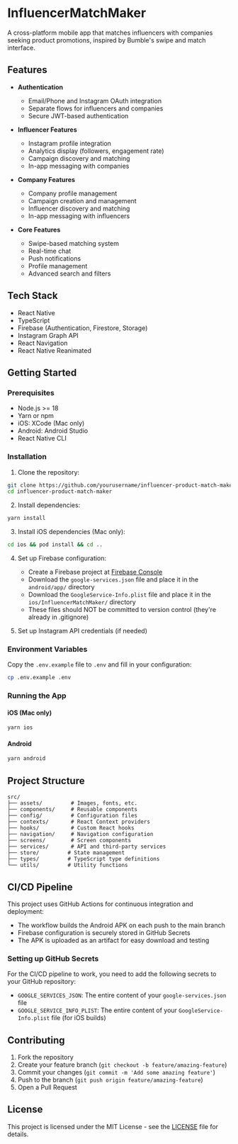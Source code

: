 # InfluencerMatchMaker

A cross-platform mobile app that matches influencers with companies seeking product promotions, inspired by Bumble's swipe and match interface.

## Features

- **Authentication**
  - Email/Phone and Instagram OAuth integration
  - Separate flows for influencers and companies
  - Secure JWT-based authentication

- **Influencer Features**
  - Instagram profile integration
  - Analytics display (followers, engagement rate)
  - Campaign discovery and matching
  - In-app messaging with companies

- **Company Features**
  - Company profile management
  - Campaign creation and management
  - Influencer discovery and matching
  - In-app messaging with influencers

- **Core Features**
  - Swipe-based matching system
  - Real-time chat
  - Push notifications
  - Profile management
  - Advanced search and filters

## Tech Stack

- React Native
- TypeScript
- Firebase (Authentication, Firestore, Storage)
- Instagram Graph API
- React Navigation
- React Native Reanimated

## Getting Started

### Prerequisites

- Node.js >= 18
- Yarn or npm
- iOS: XCode (Mac only)
- Android: Android Studio
- React Native CLI

### Installation

1. Clone the repository:
```bash
git clone https://github.com/yourusername/influencer-product-match-maker.git
cd influencer-product-match-maker
```

2. Install dependencies:
```bash
yarn install
```

3. Install iOS dependencies (Mac only):
```bash
cd ios && pod install && cd ..
```

4. Set up Firebase configuration:
   - Create a Firebase project at [Firebase Console](https://console.firebase.google.com/)
   - Download the `google-services.json` file and place it in the `android/app/` directory
   - Download the `GoogleService-Info.plist` file and place it in the `ios/InfluencerMatchMaker/` directory
   - These files should NOT be committed to version control (they're already in .gitignore)

5. Set up Instagram API credentials (if needed)

### Environment Variables

Copy the `.env.example` file to `.env` and fill in your configuration:

```bash
cp .env.example .env
```

### Running the App

#### iOS (Mac only)
```bash
yarn ios
```

#### Android
```bash
yarn android
```

## Project Structure

```
src/
├── assets/         # Images, fonts, etc.
├── components/     # Reusable components
├── config/         # Configuration files
├── contexts/       # React Context providers
├── hooks/          # Custom React hooks
├── navigation/     # Navigation configuration
├── screens/        # Screen components
├── services/       # API and third-party services
├── store/         # State management
├── types/         # TypeScript type definitions
└── utils/         # Utility functions
```

## CI/CD Pipeline

This project uses GitHub Actions for continuous integration and deployment:

- The workflow builds the Android APK on each push to the main branch
- Firebase configuration is securely stored in GitHub Secrets
- The APK is uploaded as an artifact for easy download and testing

### Setting up GitHub Secrets

For the CI/CD pipeline to work, you need to add the following secrets to your GitHub repository:

- `GOOGLE_SERVICES_JSON`: The entire content of your `google-services.json` file
- `GOOGLE_SERVICE_INFO_PLIST`: The entire content of your `GoogleService-Info.plist` file (for iOS builds)

## Contributing

1. Fork the repository
2. Create your feature branch (`git checkout -b feature/amazing-feature`)
3. Commit your changes (`git commit -m 'Add some amazing feature'`)
4. Push to the branch (`git push origin feature/amazing-feature`)
5. Open a Pull Request

## License

This project is licensed under the MIT License - see the [LICENSE](LICENSE) file for details. 